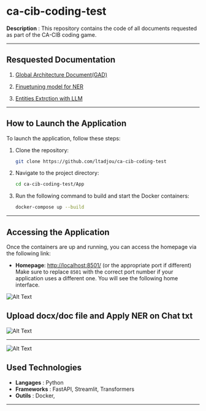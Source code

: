 # ca-cib-coding-test


**Description** : This repository contains the code of all documents requested as part of the CA-CIB coding game.

---

## Resquested Documentation 
1. [Global Architecture Document(GAD)](./Documentation/Global%20Architecture%20Document%20(GAD).pdf)

2. [Finuetuning model for NER](./Documentation/Global%20Methodology%20Document%20(GMD)-NER%20Finetuning.pdf)
3. [Entities Extrction with LLM](./Documentation/LLMs%20Entities%20ExtractionUSING%20FONCTIOnS_cALLING.pdf)


---

## How to Launch the Application

To launch the application, follow these steps:

1. Clone the repository:
   ```bash
   git clone https://github.com/ltadjou/ca-cib-coding-test

2. Navigate to the project directory:
   ```bash
   cd ca-cib-coding-test/App

3. Run the following command to build and start the Docker containers:
   ```bash
   docker-compose up --build

---

## Accessing the Application

Once the containers are up and running, you can access the homepage via the following link:

- **Homepage**: [http://localhost:8501/](http://localhost:8501/) (or the appropriate port if different)
Make sure to replace `8501` with the correct port number if your application uses a different one.
You will see the following home interface.

![Alt Text](./Documentation/images/Home.png)

## Upload docx/doc file and Apply NER on Chat txt
![Alt Text](/Documentation/images/wordDocProcess.png)

---
![Alt Text](/Documentation/images/NER.png)




## Used Technologies

- **Langages** : Python
- **Frameworks** : FastAPI, Streamlit, Transformers
- **Outils** : Docker, 

---
